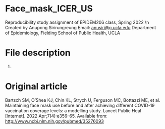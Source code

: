 # Face_mask_ICER_US
Reproducibility study assignment of EPIDEM206 class, Spring 2022 \n
Created by Anupong Sirirungreung
Email: anusiri@g.ucla.edu
Department of Epidemiology, Fielding School of Public Health, UCLA

# File description
1. 

# Original article
Bartsch SM, O’Shea KJ, Chin KL, Strych U, Ferguson MC, Bottazzi ME, et al. Maintaining face mask use before and after achieving different COVID-19 vaccination coverage levels: a modelling study. Lancet Public Heal [Internet]. 2022 Apr;7(4):e356–65. Available from: http://www.ncbi.nlm.nih.gov/pubmed/35276093
